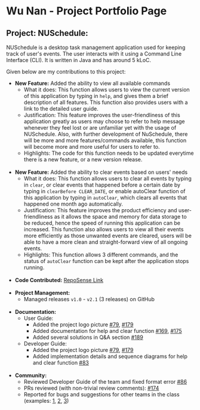 # Wu Nan - Project Portfolio Page

## Project: NUSchedule:

NUSchedule is a desktop task management application used for keeping track of user's events. The user interacts with it 
using a Command Line Interface (CLI). It is written in Java and has around 5 kLoC.

Given below are my contributions to this project:

* __New Feature:__ Added the ability to view all available commands
    * What it does: This function allows users to view the current version of this application by typing in `help`, and gives them a brief 
    description of all features. This function also provides users with a link to the detailed user guide.
    * Justification: This feature improves the user-friendliness of this application greatly as users may choose to 
    refer to help message whenever they feel lost or are unfamiliar yet with the usage of NUSchedule. Also, with further
    development of NuSchedule, there will be more and more features/commands available, this function will become more 
    and more useful for users to refer to.
    * Highlights: The code for this function needs to be updated everytime there is a new feature, or a new version release.
    <br>
* __New Feature:__ Added the ability to clear events based on users' needs
    * What it does:  This function allows users to clear all events by typing in `clear`, or clear events that happened 
    before a certain date by typing in `clearBefore CLEAR_DATE`, or enable autoClear function of this application by
    typing in `autoClear`, which clears all events that happened one month ago automatically.
    * Justification: This feature improves the product efficiency and user-friendliness as it allows the space and memory
    for data storage to be reduced, hence the speed of running this application can be increased. This function also 
    allows users to view all their events more efficiently as those unwanted events are cleared, users will be able to
    have a more clean and straight-forward view of all ongoing events.
    * Highlights: This function allows 3 different commands, and the status of `autoClear` function can be kept after
    the application stops running.
    <br>
* __Code Contributed:__ [RepoSense Link](https://nus-cs2113-ay2021s1.github.io/tp-dashboard/#breakdown=true&search=max-wunan&sort=groupTitle&sortWithin=title&since=2020-09-27&timeframe=commit&mergegroup=&groupSelect=groupByRepos&checkedFileTypes=docs~functional-code~test-code~other)
    <br><br>
* __Project Management:__
    * Managed releases `v1.0` - `v2.1` (3 releases) on GitHub
    <br>
* __Documentation:__
    * User Guide:
        * Added the project logo picture [#79](https://github.com/AY2021S1-CS2113T-F14-4/tp/pull/79), [#179](https://github.com/AY2021S1-CS2113T-F14-4/tp/pull/179)
        * Added documentation for help and clear function [#169](https://github.com/AY2021S1-CS2113T-F14-4/tp/pull/169), [#175](https://github.com/AY2021S1-CS2113T-F14-4/tp/pull/175)
        * Added several solutions in Q&A section [#189](https://github.com/AY2021S1-CS2113T-F14-4/tp/pull/189)
    * Developer Guide:
        * Added the project logo picture [#79](https://github.com/AY2021S1-CS2113T-F14-4/tp/pull/79), [#179](https://github.com/AY2021S1-CS2113T-F14-4/tp/pull/179)
        * Added implementation details and sequence diagrams for help and clear function [#83](https://github.com/AY2021S1-CS2113T-F14-4/tp/pull/83)
    <br>
* __Community:__
    * Reviewed Developer Guide of the team and fixed format error [#86](https://github.com/AY2021S1-CS2113T-F14-4/tp/pull/86/files)
    * PRs reviewed (with non-trivial review comments): [#174](https://github.com/AY2021S1-CS2113T-F14-4/tp/pull/174#pullrequestreview-526179937)
    * Reported for bugs and suggestions for other teams in the class (examples: [1](https://github.com/AY2021S1-CS2113T-W12-2/tp/issues/221), [2](https://github.com/AY2021S1-CS2113T-W12-2/tp/issues/223), [3](https://github.com/AY2021S1-CS2113T-W12-2/tp/issues/224))

    
